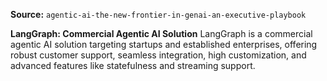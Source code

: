 **Source:** `agentic-ai-the-new-frontier-in-genai-an-executive-playbook`

**LangGraph: Commercial Agentic AI Solution**
LangGraph is a commercial agentic AI solution targeting startups and established enterprises, offering robust customer support, seamless integration, high customization, and advanced features like statefulness and streaming support.
